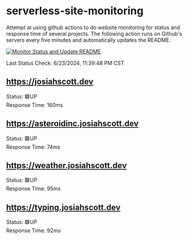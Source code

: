 # serverless-site-monitoring
Attempt at using github actions to do website monitoring for status and response time of several projects. The following action runs on Github's servers every five minutes and automatically updates the README.  

[![Monitor Status and Update README](https://github.com/JosiahSco/serverless-site-monitoring/actions/workflows/monitor.yaml/badge.svg)](https://github.com/JosiahSco/serverless-site-monitoring/actions/workflows/monitor.yaml)

Last Status Check: 6/23/2024, 11:39:48 PM CST

## https://josiahscott.dev
Status: 🟩UP  
Response Time: 160ms

## https://asteroidinc.josiahscott.dev
Status: 🟩UP  
Response Time: 74ms

## https://weather.josiahscott.dev
Status: 🟩UP  
Response Time: 95ms

## https://typing.josiahscott.dev
Status: 🟩UP  
Response Time: 92ms

